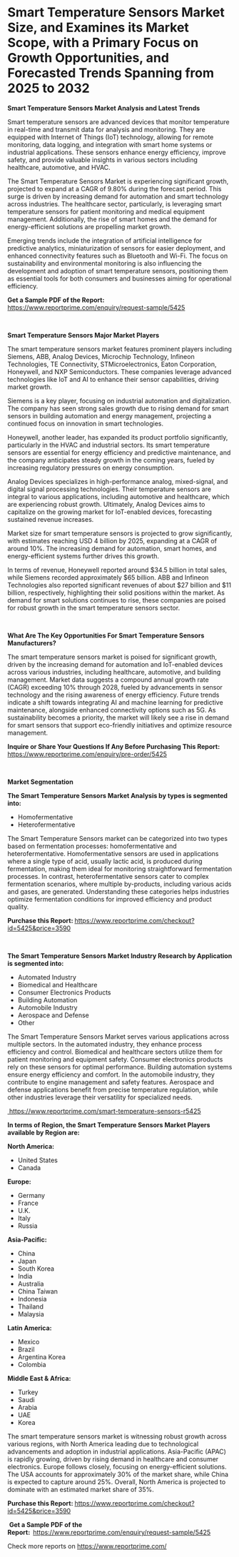 <p><h1>Smart Temperature Sensors Market Size, and Examines its Market Scope, with a Primary Focus on Growth Opportunities, and Forecasted Trends Spanning from 2025 to 2032</h1></p><p><strong>Smart Temperature Sensors Market Analysis and Latest Trends</strong></p>
<p><p>Smart temperature sensors are advanced devices that monitor temperature in real-time and transmit data for analysis and monitoring. They are equipped with Internet of Things (IoT) technology, allowing for remote monitoring, data logging, and integration with smart home systems or industrial applications. These sensors enhance energy efficiency, improve safety, and provide valuable insights in various sectors including healthcare, automotive, and HVAC.</p><p>The Smart Temperature Sensors Market is experiencing significant growth, projected to expand at a CAGR of 9.80% during the forecast period. This surge is driven by increasing demand for automation and smart technology across industries. The healthcare sector, particularly, is leveraging smart temperature sensors for patient monitoring and medical equipment management. Additionally, the rise of smart homes and the demand for energy-efficient solutions are propelling market growth.</p><p>Emerging trends include the integration of artificial intelligence for predictive analytics, miniaturization of sensors for easier deployment, and enhanced connectivity features such as Bluetooth and Wi-Fi. The focus on sustainability and environmental monitoring is also influencing the development and adoption of smart temperature sensors, positioning them as essential tools for both consumers and businesses aiming for operational efficiency.</p></p>
<p><strong>Get a Sample PDF of the Report:&nbsp;</strong> <a href="https://www.reportprime.com/enquiry/request-sample/5425?utm_campaign=2439&utm_medium=2&utm_source=Github&utm_content=ia&utm_term=19032025&utm_id=smart-temperature-sensors">https://www.reportprime.com/enquiry/request-sample/5425</a></p>
<p>&nbsp;</p>
<p><strong>Smart Temperature Sensors Major Market Players</strong></p>
<p><p>The smart temperature sensors market features prominent players including Siemens, ABB, Analog Devices, Microchip Technology, Infineon Technologies, TE Connectivity, STMicroelectronics, Eaton Corporation, Honeywell, and NXP Semiconductors. These companies leverage advanced technologies like IoT and AI to enhance their sensor capabilities, driving market growth.</p><p>Siemens is a key player, focusing on industrial automation and digitalization. The company has seen strong sales growth due to rising demand for smart sensors in building automation and energy management, projecting a continued focus on innovation in smart technologies.</p><p>Honeywell, another leader, has expanded its product portfolio significantly, particularly in the HVAC and industrial sectors. Its smart temperature sensors are essential for energy efficiency and predictive maintenance, and the company anticipates steady growth in the coming years, fueled by increasing regulatory pressures on energy consumption.</p><p>Analog Devices specializes in high-performance analog, mixed-signal, and digital signal processing technologies. Their temperature sensors are integral to various applications, including automotive and healthcare, which are experiencing robust growth. Ultimately, Analog Devices aims to capitalize on the growing market for IoT-enabled devices, forecasting sustained revenue increases.</p><p>Market size for smart temperature sensors is projected to grow significantly, with estimates reaching USD 4 billion by 2025, expanding at a CAGR of around 10%. The increasing demand for automation, smart homes, and energy-efficient systems further drives this growth.</p><p>In terms of revenue, Honeywell reported around $34.5 billion in total sales, while Siemens recorded approximately $65 billion. ABB and Infineon Technologies also reported significant revenues of about $27 billion and $11 billion, respectively, highlighting their solid positions within the market. As demand for smart solutions continues to rise, these companies are poised for robust growth in the smart temperature sensors sector.</p></p>
<p>&nbsp;</p>
<p><strong>What Are The Key Opportunities For Smart Temperature Sensors Manufacturers?</strong></p>
<p><p>The smart temperature sensors market is poised for significant growth, driven by the increasing demand for automation and IoT-enabled devices across various industries, including healthcare, automotive, and building management. Market data suggests a compound annual growth rate (CAGR) exceeding 10% through 2028, fueled by advancements in sensor technology and the rising awareness of energy efficiency. Future trends indicate a shift towards integrating AI and machine learning for predictive maintenance, alongside enhanced connectivity options such as 5G. As sustainability becomes a priority, the market will likely see a rise in demand for smart sensors that support eco-friendly initiatives and optimize resource management.</p></p>
<p><strong>Inquire or Share Your Questions If Any Before Purchasing This Report:</strong> <a href="https://www.reportprime.com/enquiry/pre-order/5425?utm_campaign=2439&utm_medium=2&utm_source=Github&utm_content=ia&utm_term=19032025&utm_id=smart-temperature-sensors">https://www.reportprime.com/enquiry/pre-order/5425</a></p>
<p>&nbsp;</p>
<p><strong>Market Segmentation</strong></p>
<p><strong>The Smart Temperature Sensors Market Analysis by types is segmented into:</strong></p>
<p><ul><li>Homofermentative</li><li>Heterofermentative</li></ul></p>
<p><p>The Smart Temperature Sensors market can be categorized into two types based on fermentation processes: homofermentative and heterofermentative. Homofermentative sensors are used in applications where a single type of acid, usually lactic acid, is produced during fermentation, making them ideal for monitoring straightforward fermentation processes. In contrast, heterofermentative sensors cater to complex fermentation scenarios, where multiple by-products, including various acids and gases, are generated. Understanding these categories helps industries optimize fermentation conditions for improved efficiency and product quality.</p></p>
<p><strong>Purchase this Report:&nbsp;</strong><a href="https://www.reportprime.com/checkout?id=5425&price=3590&utm_campaign=2439&utm_medium=2&utm_source=Github&utm_content=ia&utm_term=19032025&utm_id=smart-temperature-sensors">https://www.reportprime.com/checkout?id=5425&price=3590</a></p>
<p>&nbsp;</p>
<p><strong>The Smart Temperature Sensors Market Industry Research by Application is segmented into:</strong></p>
<p><ul><li>Automated Industry</li><li>Biomedical and Healthcare</li><li>Consumer Electronics Products</li><li>Building Automation</li><li>Automobile Industry</li><li>Aerospace and Defense</li><li>Other</li></ul></p>
<p><p>The Smart Temperature Sensors Market serves various applications across multiple sectors. In the automated industry, they enhance process efficiency and control. Biomedical and healthcare sectors utilize them for patient monitoring and equipment safety. Consumer electronics products rely on these sensors for optimal performance. Building automation systems ensure energy efficiency and comfort. In the automobile industry, they contribute to engine management and safety features. Aerospace and defense applications benefit from precise temperature regulation, while other industries leverage their versatility for specialized needs.</p></p>
<p><a href="https://www.reportprime.com/smart-temperature-sensors-r5425?utm_campaign=2439&utm_medium=2&utm_source=Github&utm_content=ia&utm_term=19032025&utm_id=smart-temperature-sensors">&nbsp;https://www.reportprime.com/smart-temperature-sensors-r5425</a></p>
<p><strong>In terms of Region, the Smart Temperature Sensors Market Players available by Region are:</strong></p>
<p>
    <p> <strong> North America: </strong>
        <ul>
            <li>United States</li>
            <li>Canada</li>
        </ul>
        </p> 
    <p> <strong> Europe: </strong>
        <ul>
            <li>Germany</li>
            <li>France</li>
            <li>U.K.</li>
            <li>Italy</li>
            <li>Russia</li>
        </ul>
        </p> 
    <p> <strong> Asia-Pacific: </strong>
        <ul>
            <li>China</li>
            <li>Japan</li>
            <li>South Korea</li>
            <li>India</li>
            <li>Australia</li>
            <li>China Taiwan</li>
            <li>Indonesia</li>
            <li>Thailand</li>
            <li>Malaysia</li>
        </ul>
        </p> 
    <p> <strong> Latin America: </strong>
        <ul>
            <li>Mexico</li>
            <li>Brazil</li>
            <li>Argentina Korea</li>
            <li>Colombia</li>
        </ul>
        </p> 
    <p> <strong> Middle East & Africa: </strong>
        <ul>
            <li>Turkey</li>
            <li>Saudi</li>
            <li>Arabia</li>
            <li>UAE</li>
            <li>Korea</li>
        </ul>
    </p>
    </p>
<p><p>The smart temperature sensors market is witnessing robust growth across various regions, with North America leading due to technological advancements and adoption in industrial applications. Asia-Pacific (APAC) is rapidly growing, driven by rising demand in healthcare and consumer electronics. Europe follows closely, focusing on energy-efficient solutions. The USA accounts for approximately 30% of the market share, while China is expected to capture around 25%. Overall, North America is projected to dominate with an estimated market share of 35%.</p></p>
<p><strong>Purchase this Report: </strong><a href="https://www.reportprime.com/checkout?id=5425&price=3590&utm_campaign=2439&utm_medium=2&utm_source=Github&utm_content=ia&utm_term=19032025&utm_id=smart-temperature-sensors">https://www.reportprime.com/checkout?id=5425&price=3590</a></p>
<p>&nbsp;<strong>Get a Sample PDF of the Report:&nbsp;&nbsp;</strong><a href="https://www.reportprime.com/enquiry/request-sample/5425?utm_campaign=2439&utm_medium=2&utm_source=Github&utm_content=ia&utm_term=19032025&utm_id=smart-temperature-sensors">https://www.reportprime.com/enquiry/request-sample/5425</a></p>
<p><strong></strong></p>
<p>Check more reports on <a href="https://www.reportprime.com/?utm_campaign=2439&utm_medium=2&utm_source=Github&utm_content=ia&utm_term=19032025&utm_id=smart-temperature-sensors">https://www.reportprime.com/</a></p>